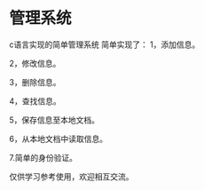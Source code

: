 # 管理系统
c语言实现的简单管理系统
简单实现了：
1，添加信息。

2，修改信息。

3，删除信息。

4，查找信息。

5，保存信息至本地文档。

6，从本地文档中读取信息。

7.简单的身份验证。

仅供学习参考使用，欢迎相互交流。
